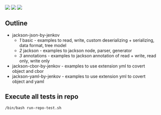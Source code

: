 ![](https://img.shields.io/badge/language-xxx-blue)
![](https://img.shields.io/badge/technology-xxx,%20xxx-blue)
![](https://img.shields.io/badge/development%20year-2021-orange)

## Outline

- jackson-json-by-jenkov
  - _1_ basic - examples to read, write, custom deserializing + serializing, data format, tree model
  - _2_ jackson - examples to jackson node, parser, generator
  - _3_ annotations - examples to jackson annotation of read + write, read only, write only
- jackson-cbor-by-jenkov - examples to use extension yml to covert object and cbor
- jackson-yaml-by-jenkov - examples to use extension yml to covert object and yaml

## Execute all tests in repo

`/bin/bash run-repo-test.sh`
